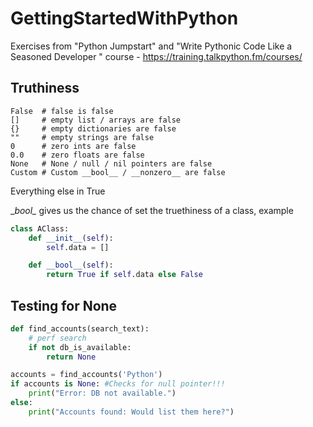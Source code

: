 # GettingStartedWithPython
Exercises from "Python Jumpstart" and "Write Pythonic Code Like a Seasoned Developer " course - https://training.talkpython.fm/courses/


## Truthiness

```shell script
False  # false is false
[]     # empty list / arrays are false
{}     # empty dictionaries are false
""     # empty strings are false
0      # zero ints are false
0.0    # zero floats are false
None   # None / null / nil pointers are false
Custom # Custom __bool__ / __nonzero__ are false
```

Everything else in True

\__bool\__ gives us the chance of set the truethiness of a class, example
```python
class AClass:
    def __init__(self):
        self.data = []

    def __bool__(self):
        return True if self.data else False
```

## Testing for None

```python
def find_accounts(search_text):
    # perf search
    if not db_is_available:
        return None

accounts = find_accounts('Python')
if accounts is None: #Checks for null pointer!!!
    print("Error: DB not available.")
else:
    print("Accounts found: Would list them here?")
```
